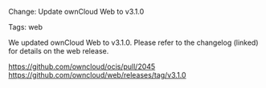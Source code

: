 Change: Update ownCloud Web to v3.1.0

Tags: web

We updated ownCloud Web to v3.1.0. Please refer to the changelog (linked) for details on the web release.

https://github.com/owncloud/ocis/pull/2045
https://github.com/owncloud/web/releases/tag/v3.1.0
